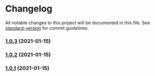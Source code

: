 # Changelog

All notable changes to this project will be documented in this file. See [standard-version](https://github.com/conventional-changelog/standard-version) for commit guidelines.

### [1.0.3](https://github.com/xiaoYown/editor-utils/compare/v0.0.4...v1.0.3) (2021-01-15)

### [1.0.2](https://github.com/xiaoYown/editor-utils/compare/v0.0.4...v1.0.2) (2021-01-15)

### [1.0.1](https://github.com/xiaoYown/editor-utils/compare/v0.0.4...v1.0.1) (2021-01-15)
